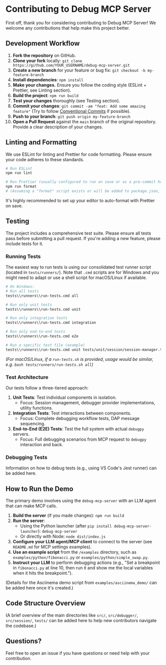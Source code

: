 # Contributing to Debug MCP Server

First off, thank you for considering contributing to Debug MCP Server! We welcome any contributions that help make this project better.

## Development Workflow

1.  **Fork the repository** on GitHub.
2.  **Clone your fork** locally: `git clone https://github.com/YOUR_USERNAME/debug-mcp-server.git`
3.  **Create a new branch** for your feature or bug fix: `git checkout -b my-feature-branch`
4.  **Install dependencies**: `npm install`
5.  **Make your changes.** Ensure you follow the coding style (ESLint + Prettier, see Linting section).
6.  **Build the project**: `npm run build`
7.  **Test your changes** thoroughly (see Testing section).
8.  **Commit your changes**: `git commit -am "feat: Add some amazing feature"` (Try to follow [Conventional Commits](https://www.conventionalcommits.org/) if possible).
9.  **Push to your branch**: `git push origin my-feature-branch`
10. **Open a Pull Request** against the `main` branch of the original repository. Provide a clear description of your changes.

## Linting and Formatting

We use ESLint for linting and Prettier for code formatting. Please ensure your code adheres to these standards.

```bash
# Run ESLint
npm run lint

# Run Prettier (usually configured to run on save or as a pre-commit hook)
npm run format 
# (Assuming a "format" script exists or will be added to package.json, e.g., "prettier --write .")
```
It's highly recommended to set up your editor to auto-format with Prettier on save.

## Testing

The project includes a comprehensive test suite. Please ensure all tests pass before submitting a pull request. If you're adding a new feature, please include tests for it.

### Running Tests

The easiest way to run tests is using our consolidated test runner script (located in `tests/runners/`). Note that `.cmd` scripts are for Windows and you might need to adapt or use a shell script for macOS/Linux if available.

```bash
# On Windows:
# Run all tests
tests\\runners\\run-tests.cmd all

# Run only unit tests
tests\\runners\\run-tests.cmd unit

# Run only integration tests
tests\\runners\\run-tests.cmd integration

# Run only end-to-end tests
tests\\runners\\run-tests.cmd e2e

# Run a specific test file (example)
tests\\runners\\run-tests.cmd unit tests/unit/session/session-manager.test.ts
```
*(For macOS/Linux, if a `run-tests.sh` is provided, usage would be similar, e.g. `bash tests/runners/run-tests.sh all`)*

### Test Architecture

Our tests follow a three-tiered approach:

1.  **Unit Tests**: Test individual components in isolation.
    *   Focus: Session management, debugger provider implementations, utility functions.
2.  **Integration Tests**: Test interactions between components.
    *   Focus: Complete debugging workflow tests, DAP message sequencing.
3.  **End-to-End (E2E) Tests**: Test the full system with actual `debugpy` servers.
    *   Focus: Full debugging scenarios from MCP request to `debugpy` interaction and back.

### Debugging Tests

Information on how to debug tests (e.g., using VS Code's Jest runner) can be added here.

## How to Run the Demo

The primary demo involves using the `debug-mcp-server` with an LLM agent that can make MCP calls.

1.  **Build the server** (if you made changes): `npm run build`
2.  **Run the server**:
    *   Using the Python launcher (after `pip install debug-mcp-server-launcher`): `debug-mcp-server`
    *   Or directly with Node: `node dist/index.js`
3.  **Configure your LLM agent/MCP client** to connect to the server (see `README.md` for MCP settings examples).
4.  **Use an example script** from the `/examples` directory, such as `examples/python/fibonacci.py` or `examples/python/simple_swap.py`.
5.  **Instruct your LLM** to perform debugging actions (e.g., "Set a breakpoint in `fibonacci.py` at line 10, then run it and show me the local variables when it hits the breakpoint.").

(Details for the Asciinema demo script from `examples/asciinema_demo/` can be added here once it's created.)

## Code Structure Overview

(A brief overview of the main directories like `src/`, `src/debugger/`, `src/session/`, `tests/` can be added here to help new contributors navigate the codebase.)

## Questions?

Feel free to open an issue if you have questions or need help with your contribution.
